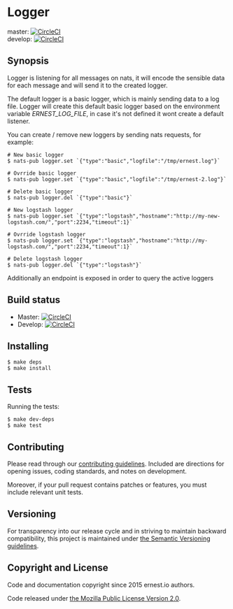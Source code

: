 # Logger

master:  [![CircleCI](https://circleci.com/gh/ernestio/logger/tree/master.svg?style=shield)](https://circleci.com/gh/ernestio/logger/tree/master)  
develop: [![CircleCI](https://circleci.com/gh/ernestio/logger/tree/develop.svg?style=shield)](https://circleci.com/gh/ernestio/logger/tree/develop)

## Synopsis

Logger is listening for all messages on nats, it will encode the sensible data for each message and will send it to the created logger.

The default logger is a basic logger, which is mainly sending data to a log file. Logger will create this default basic logger based on the environment variable *ERNEST_LOG_FILE*, in case it's not defined it wont create a default listener.

You can create / remove new loggers by sending nats requests, for example:
```
# New basic logger
$ nats-pub logger.set `{"type":"basic","logfile":"/tmp/ernest.log"}`

# Ovrride basic logger
$ nats-pub logger.set `{"type":"basic","logfile":"/tmp/ernest-2.log"}`

# Delete basic logger
$ nats-pub logger.del `{"type":"basic"}`
```

```
# New logstash logger
$ nats-pub logger.set `{"type":"logstash","hostname":"http://my-new-logstash.com/","port":2234,"timeout":1}`

# Ovrride logstash logger
$ nats-pub logger.set `{"type":"logstash","hostname":"http://my-logstash.com/","port":2234,"timeout":1}`

# Delete logstash logger
$ nats-pub logger.del `{"type":"logstash"}`
```

Additionally an endpoint is exposed in order to query the active loggers


## Build status

* Master: [![CircleCI](https://circleci.com/gh/ernestio/logger/tree/master.svg?style=svg)](https://circleci.com/gh/ernestio/logger/tree/master)
* Develop: [![CircleCI](https://circleci.com/gh/ernestio/logger/tree/develop.svg?style=svg)](https://circleci.com/gh/ernestio/logger/tree/develop)


## Installing

```
$ make deps
$ make install
```

## Tests

Running the tests:
```
$ make dev-deps
$ make test
```

## Contributing

Please read through our
[contributing guidelines](CONTRIBUTING.md).
Included are directions for opening issues, coding standards, and notes on
development.

Moreover, if your pull request contains patches or features, you must include
relevant unit tests.

## Versioning

For transparency into our release cycle and in striving to maintain backward
compatibility, this project is maintained under [the Semantic Versioning guidelines](http://semver.org/).

## Copyright and License

Code and documentation copyright since 2015 ernest.io authors.

Code released under
[the Mozilla Public License Version 2.0](LICENSE).
